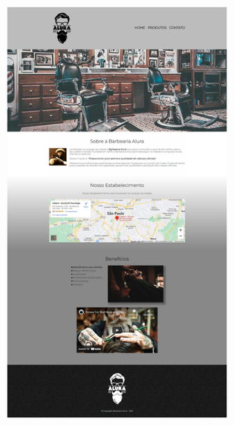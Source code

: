 <img src="https://raw.githubusercontent.com/guinatel/HTML-and-CSS-Alura/main/IMG/complete-page-for-web.jpg">
